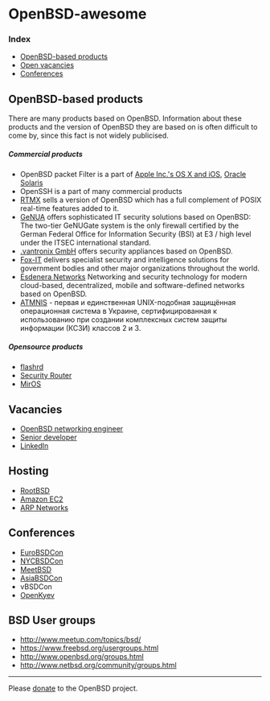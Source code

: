 # OpenBSD-awesome

### Index

* [OpenBSD-based products](#openbsd-based-products)
* [Open vacancies](#vacancies)
* [Conferences](#conferences)

## OpenBSD-based products

There are many products based on OpenBSD. Information about these products and the version of OpenBSD they are based on is often difficult to come by, since this fact is not widely publicised.

##### Commercial products

- OpenBSD packet Filter is a part of [Apple Inc.'s OS X and iOS](http://callfortesting.org/macpf/), [Oracle Solaris](https://docs.oracle.com/cd/E53394_01/html/E54829/pfovw-1.html)
- OpenSSH is a part of many commercial products
- [RTMX](http://www.rtmx.com/) sells a version of OpenBSD which has a full complement of POSIX real-time features added to it.
- [GeNUA](https://www.genua.de/) offers sophisticated IT security solutions based on OpenBSD: The two-tier GeNUGate system is the only firewall certified by the German Federal Office for Information Security (BSI) at E3 / high level under the ITSEC international standard. 
- [.vantronix GmbH](http://www.vantronix.com/) offers security appliances based on OpenBSD. 
- [Fox-IT](https://www.fox-it.com/en/) delivers specialist security and intelligence solutions for government bodies and other major organizations throughout the world. 
- [Esdenera Networks](https://www.esdenera.com/) Networking and security technology for modern cloud-based, decentralized, mobile and software-defined networks based on OpenBSD.
- [ATMNIS](https://atmnis.com/) - первая и единственная UNIX-подобная защищённая операционная система в Украине, сертифицированная к использованию при создании комплексных систем защиты информации (КСЗИ) классов 2 и 3.

##### Opensource products

- [flashrd](http://www.nmedia.net/flashrd/)
- [Security Router](http://securityrouter.org/wiki/Main_Page)
- [MirOS](https://www.mirbsd.org/)

## Vacancies

- [OpenBSD networking engineer](https://www.hermetek.com/employment)
- [Senior developer](https://www.fishbowlvr.com/careers/senior-developer)
- [LinkedIn](https://www.linkedin.com/jobs/openbsd-jobs)

## Hosting

- [RootBSD](https://www.rootbsd.net/)
- [Amazon EC2](https://gist.github.com/reyk/b372af303eb86bab3fee#file-openbsd-amd64-20160809-aws)
- [ARP Networks](https://www.arpnetworks.com/)

## Conferences

- [EuroBSDCon](https://eurobsdcon.org/)
- [NYCBSDCon](http://www.nycbsdcon.org/)
- [MeetBSD](http://meetbsd.org/)
- [AsiaBSDCon](https://asiabsdcon.org)
- vBSDCon
- [OpenKyev](http://www.uaoug.org.ua/openkyiv/)

## BSD User groups

- http://www.meetup.com/topics/bsd/
- https://www.freebsd.org/usergroups.html
- http://www.openbsd.org/groups.html
- http://www.netbsd.org/community/groups.html



----
Please [donate](http://www.openbsd.org/donations.html) to the OpenBSD project.
